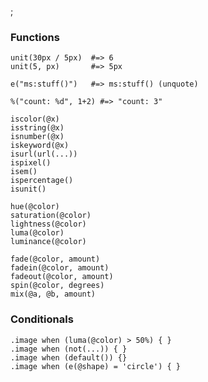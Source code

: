 ;

### Functions

    unit(30px / 5px)  #=> 6
    unit(5, px)       #=> 5px

    e("ms:stuff()")   #=> ms:stuff() (unquote)

    %("count: %d", 1+2) #=> "count: 3"

    iscolor(@x)
    isstring(@x)
    isnumber(@x)
    iskeyword(@x)
    isurl(url(...))
    ispixel()
    isem()
    ispercentage()
    isunit()

    hue(@color)
    saturation(@color)
    lightness(@color)
    luma(@color)
    luminance(@color)

    fade(@color, amount)
    fadein(@color, amount)
    fadeout(@color, amount)
    spin(@color, degrees)
    mix(@a, @b, amount)

### Conditionals

    .image when (luma(@color) > 50%) { }
    .image when (not(...)) { }
    .image when (default()) {}
    .image when (e(@shape) = 'circle') { }
